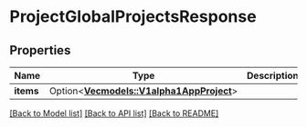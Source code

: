 # ProjectGlobalProjectsResponse

## Properties

Name | Type | Description | Notes
------------ | ------------- | ------------- | -------------
**items** | Option<[**Vec<models::V1alpha1AppProject>**](v1alpha1AppProject.md)> |  | [optional]

[[Back to Model list]](../README.md#documentation-for-models) [[Back to API list]](../README.md#documentation-for-api-endpoints) [[Back to README]](../README.md)


